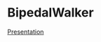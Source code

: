 # BipedalWalker
[Presentation](https://docs.google.com/presentation/d/e/2PACX-1vRyLs5np5hgrJ3_h1HsvaILcxDC8seA_ilTfTJYHoAcd7H86j6DPEc-_0eYEu4wcvvaaCMiT1yUqfIH/pub?start=true&loop=false&delayms=15000)  
